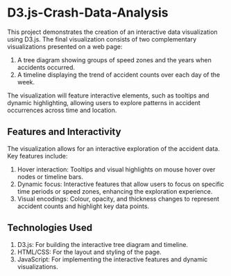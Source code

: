 # D3.js-Crash-Data-Analysis
This project demonstrates the creation of an interactive data visualization using D3.js. The final visualization consists of two complementary visualizations presented on a web page:
1. A tree diagram showing groups of speed zones and the years when accidents occurred.
2. A timeline displaying the trend of accident counts over each day of the week.

The visualization will feature interactive elements, such as tooltips and dynamic highlighting, allowing users to explore patterns in accident occurrences across time and location.

## Features and Interactivity
The visualization allows for an interactive exploration of the accident data. Key features include:
1. Hover interaction: Tooltips and visual highlights on mouse hover over nodes or timeline bars.
2. Dynamic focus: Interactive features that allow users to focus on specific time periods or speed zones, enhancing the exploration experience.
3. Visual encodings: Colour, opacity, and thickness changes to represent accident counts and highlight key data points.

## Technologies Used

1. D3.js: For building the interactive tree diagram and timeline.
2. HTML/CSS: For the layout and styling of the page.
3. JavaScript: For implementing the interactive features and dynamic visualizations.
